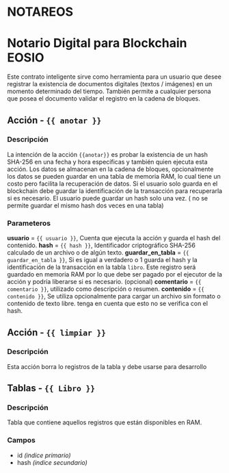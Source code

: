 # NOTAREOS
# Notario Digital para Blockchain EOSIO 
Este contrato inteligente sirve como herramienta para un usuario que desee registrar la existencia de documentos digitales (textos / imágenes) en un momento determinado del tiempo.
También permite a cualquier persona que posea el documento validar el registro en la cadena de bloques.
## Acción - `{{ anotar }}`
### Descripción
La intención de la acción `{{anotar}}` es probar la existencia de un hash SHA-256 en una fecha y hora específicas y también quien ejecuta esta acción. 
Los datos se almacenan en la cadena de bloques, opcionalmente los datos se pueden guardar en una tabla de memoria RAM, lo cual tiene un costo pero facilita la recuperación de datos.
Si el usuario solo guarda en el blockchain debe guardar la identificación de la transacción para recuperarla si es necesario.
El usuario puede guardar un hash solo una vez. ( no se permite guardar el mismo hash dos veces en una tabla)
### Parameteros
**usuario** = `{{ usuario }}`, Cuenta que ejecuta la acción y guarda el hash del contenido.
**hash** = `{{ hash }}`, Identificador criptográfico SHA-256 calculado de un archivo o de algún texto.
**guardar_en_tabla** = `{{ guardar_en_tabla }}`, Si es igual a verdadero o 1 guarda el hash y la identificación de la transacción en la tabla `libro`. Este registro será guardado en memoria RAM por lo que debe ser pagado por el ejecutor de la acción y podría liberarse si es necesario. (opcional)
**comentario** = `{{ comentario }}`, 
utilizado como descripción o resumen.
**contenido** = `{{ contenido }}`, Se utiliza opcionalmente para cargar un archivo sin formato o contenido de texto libre. tenga en cuenta que esto no se verifica con el hash.
## Acción - `{{ limpiar }}`
### Descripción
Esta acción borra lo registros de la tabla y debe usarse para desarrollo 
## Tablas - `{{ Libro }}`
### Descripción 
Tabla que contiene aquellos registros que están disponibles en RAM.
### Campos
- id *(indice primario)*
- hash *(indice secundario)*